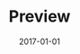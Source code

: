 ---
layout: layouts/blog.njk
title: Preview
description: All Blog Posts
date: 2017-01-01
permalink: /
eleventyNavigation:
  key: preview
  title: Preview
  order: 0
---